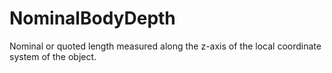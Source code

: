 NominalBodyDepth
================

Nominal or quoted length measured along the z-axis of the local coordinate system of the object.
